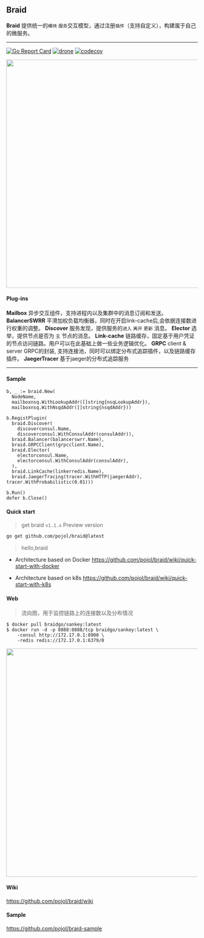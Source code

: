 ## Braid
**Braid** 提供统一的`模块` `服务`交互模型，通过注册`插件`（支持自定义），构建属于自己的微服务。

---

[![Go Report Card](https://goreportcard.com/badge/github.com/pojol/braid)](https://goreportcard.com/report/github.com/pojol/braid)
[![drone](http://123.207.198.57:8001/api/badges/pojol/braid/status.svg?branch=develop)](dev)
[![codecov](https://codecov.io/gh/pojol/braid/branch/master/graph/badge.svg)](https://codecov.io/gh/pojol/braid)

<img src="https://i.postimg.cc/B6b6CMjM/image.png" width="600">


#### Plug-ins
**Mailbox** 异步交互组件，支持进程内以及集群中的消息订阅和发送。
**BalancerSWRR** 平滑加权负载均衡器，同时在开启link-cache后,会依据连接数进行权重的调整。
**Discover** 服务发现，提供服务的`进入` `离开` `更新` 消息。
**Elector** 选举，提供节点是否为 `主` 节点的消息。
**Link-cache** 链路缓存，固定基于用户凭证的节点访问链路。用户可以在此基础上做一些业务逻辑优化。
**GRPC** client & server GRPC的封装, 支持连接池，同时可以绑定分布式追踪插件，以及链路缓存插件。
**JaegerTracer** 基于jaeger的分布式追踪服务

---

#### Sample
```golang
b, _ := braid.New(
  NodeName,
  mailboxnsq.WithLookupAddr([]string{nsqLookupAddr}),
  mailboxnsq.WithNsqdAddr([]string{nsqdAddr}))

b.RegistPlugin(
  braid.Discover(
    discoverconsul.Name,
    discoverconsul.WithConsulAddr(consulAddr)),
  braid.Balancer(balancerswrr.Name),
  braid.GRPCClient(grpcclient.Name),
  braid.Elector(
    electorconsul.Name,
    electorconsul.WithConsulAddr(consulAddr),
  ),
  braid.LinkCache(linkerredis.Name),
  braid.JaegerTracing(tracer.WithHTTP(jaegerAddr), tracer.WithProbabilistic(0.01)))

b.Run()
defer b.Close()
```


#### Quick start

> get braid `v1.1.x` Preview version

```bash
go get github.com/pojol/braid@latest
```

> hello,braid

* Architecture based on Docker
  https://github.com/pojol/braid/wiki/quick-start-with-docker

* Architecture based on k8s
  https://github.com/pojol/braid/wiki/quick-start-with-k8s

#### Web
> 流向图，用于监控链路上的连接数以及分布情况
```shell
$ docker pull braidgo/sankey:latest
$ docker run -d -p 8888:8888/tcp braidgo/sankey:latest \
    -consul http://172.17.0.1:8900 \
    -redis redis://172.17.0.1:6379/0
```
<img src="https://i.postimg.cc/sX0xHZmF/image.png" width="600">

#### Wiki
https://github.com/pojol/braid/wiki

#### Sample
https://github.com/pojol/braid-sample